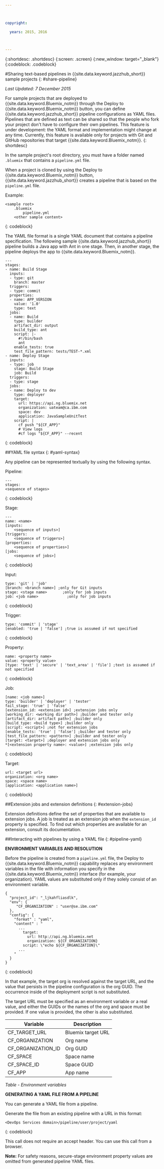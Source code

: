 ```yaml
---

 

copyright:

  years: 2015, 2016

 

---
```


{:shortdesc: .shortdesc}
{:screen: .screen}
{:new_window: target="_blank"}
{:codeblock: .codeblock}

#Sharing text-based pipelines in {{site.data.keyword.jazzhub_short}} sample projects {: #share-pipeline}

*Last Updated: 7 December 2015* 

For sample projects that are deployed to {{site.data.keyword.Bluemix_notm}} through the Deploy to {{site.data.keyword.Bluemix_notm}} button, you can define {{site.data.keyword.jazzhub_short}} pipeline configurations as YAML files. Pipelines that are defined as text can be shared so that the people who fork your project don't have to configure their own pipelines. This feature is under development: the YAML format and implementation might change at any time. Currently, this feature is available only for projects with Git and GitHub repositories that target {{site.data.keyword.Bluemix_notm}}. 
{: shortdesc} 

In the sample project's root directory, you must have a folder named `.bluemix` that contains a `pipeline.yml` file.

When a project is cloned by using the Deploy to {{site.data.keyword.Bluemix_notm}} button, {{site.data.keyword.jazzhub_short}} creates a pipeline that is based on the `pipeline.yml` file. 

Example: 
``` 
<sample root>
	.bluemix
		pipeline.yml
	<other sample content>
```
{: codeblock} 

The YAML file format is a single YAML document that contains a pipeline specification. The following sample {{site.data.keyword.jazzhub_short}} pipeline builds a Java app with Ant in one stage. Then, in another stage, the pipeline deploys the app to {{site.data.keyword.Bluemix_notm}}. 

``` 
---
stages:
- name: Build Stage
  inputs:
  - type: git
    branch: master
  triggers:
  - type: commit
  properties:
  - name: APP_VERSION
    value: '1.0'
    type: text
  jobs:
  - name: Build
    type: builder
    artifact_dir: output
    build_type: ant
    script: |-
      #!/bin/bash
      ant
    enable_tests: true
    test_file_pattern: tests/TEST-*.xml
- name: Deploy Stage
  inputs:
  - type: job
    stage: Build Stage
    job: Build
  triggers:
  - type: stage
  jobs:
  - name: Deploy to dev
    type: deployer
    target:
      url: https://api.ng.bluemix.net
      organization: uateam@ca.ibm.com
      space: dev
      application: JavaSampleUnitTest
    script: |
      cf push "${CF_APP}"
      # View logs
      #cf logs "${CF_APP}" --recent
```
{: codeblock} 

##YAML file syntax {: #yaml-syntax}

Any pipeline can be represented textually by using the following syntax.

Pipeline:
```
---
stages:
<sequence of stages>
```
{: codeblock} 

Stage: 
```
---
name: <name>
[inputs: 
	<sequence of inputs>] 
[triggers:   
	<sequence of triggers>] 
[properties:   
	<sequence of properties>] 
[jobs:   
	<sequence of jobs>]
```
{: codeblock} 

Input:
```
type: 'git' | 'job'
[branch: <branch name>] ;only for Git inputs
stage: <stage name>		  ;only for job inputs
job: <job name>			   	;only for job inputs
```
{: codeblock} 

Trigger:
```
type: 'commit' | 'stage'
[enabled: 'true | 'false'] ;true is assumed if not specified
```
{: codeblock} 	
	
Property:
```
name: <property name>
value: <property value>
[type: 'text' | 'secure' | 'text_area' | 'file'] ;text is assumed if not specified
```
{: codeblock} 

Job:
```
[name: <job name>]
type: 'builder' | 'deployer' | 'tester'
fail_stage: 'true' | 'false'
[extension_id: <extension id>] ;extension jobs only
[working_dir: <working dir path>] ;builder and tester only
[artifact_dir: artifact path>] ;builder only
[build_type: <build type>] ;builder only
[script: <script>] ;not for extension jobs
[enable_tests: 'true' | 'false'] ;builder and tester only
[test_file_pattern: <pattern>] ;builder and tester only
[target: <target>] ;deployer and extension jobs only
*[<extension property name>: <value>] ;extension jobs only
```
{: codeblock} 

Target:
```
url: <target url>
organization: <org name>
space: <space name>
[application: <application name>]
```
{: codeblock} 

##Extension jobs and extension definitions {: #extension-jobs} 

Extension definitions define the set of properties that are available to extension jobs. A job is treated as an extension job when the `extension_id` property is specified. To find out which properties are available for an extension, consult its documentation. 

##Interacting with pipelines by using a YAML file {: #pipeline-yaml} 

**ENVIRONMENT VARIABLES AND RESOLUTION** 
<!-- Formating for this? -->

Before the pipeline is created from a `pipeline.yml` file, the Deploy to {{site.data.keyword.Bluemix_notm}} capability replaces any environment variables in the file with information you specify in the {{site.data.keyword.Bluemix_notm}} interface (for example, your organization). YAML values are substituted only if they solely consist of an environment variable. 

```
{
  "project_id": "_ljkahfliasdlk",
  "env": {
     "CF_ORGANIZATION" : "user@se.ibm.com"
  },
  "config": {
    "format" : "yaml",
    "content" : "
      ...
        target:
          url: http://api.ng.bluemix.net
          organization: ${CF_ORGANIZATION}
        script: \"echo ${CF_ORGANIZATION}\"                
      ...
    "
  }
}
```
{: codeblock} 

In that example, the target org is resolved against the target URL, and the value that persists in the pipeline configuration is the org GUID. The occurrence inside of the deployment script is not substituted.

The target URL must be specified as an environment variable or a real value, and either the GUIDs or the names of the org and space must be provided. If one value is provided, the other is also substituted.

Variable | Description 
---------------- | ---------------- 
CF_TARGET_URL |	Bluemix target URL
CF_ORGANIZATION	| Org name
CF_ORGANIZATION_ID	| Org GUID
CF_SPACE |	Space name
CF_SPACE_ID |	Space GUID
CF_APP	| App name

*Table - Environment variables*

**GENERATING A YAML FILE FROM A PIPELINE** 

You can generate a YAML file from a pipeline. 

Generate the file from an existing pipeline with a URL in this format:

```
<DevOps Services domain>/pipeline/user/project/yaml
```
{: codeblock} 

This call does not require an accept header. You can use this call from a browser. 

**Note:** For safety reasons, secure-stage environment property values are omitted from generated pipeline YAML files. 

